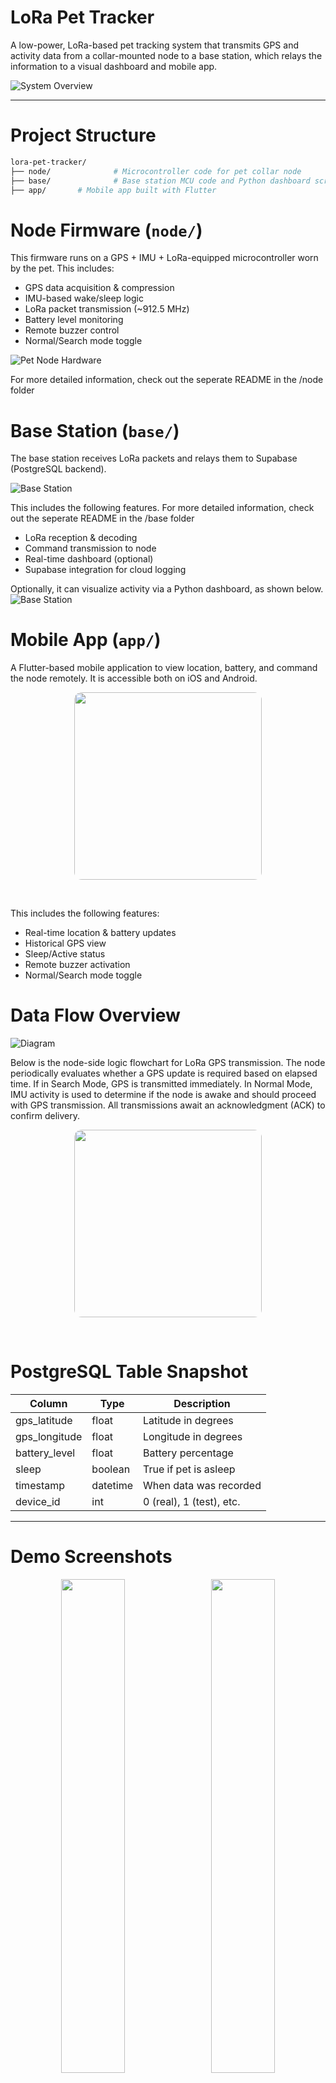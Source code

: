 LoRa Pet Tracker
=========

A low-power, LoRa-based pet tracking system that transmits GPS and activity data from a collar-mounted node to a base station, which relays the information to a visual dashboard and mobile app.

![System Overview](images/picture.png)

---

Project Structure
=========

```bash
lora-pet-tracker/
├── node/              # Microcontroller code for pet collar node
├── base/              # Base station MCU code and Python dashboard scripts
├── app/       # Mobile app built with Flutter
```

Node Firmware (`node/`)
=========

This firmware runs on a GPS + IMU + LoRa-equipped microcontroller worn by the pet. This includes:

- GPS data acquisition & compression
- IMU-based wake/sleep logic
- LoRa packet transmission (~912.5 MHz)
- Battery level monitoring
- Remote buzzer control
- Normal/Search mode toggle

![Pet Node Hardware](node/images/collar.png)

For more detailed information, check out the seperate README in the /node folder

Base Station (`base/`)
=========

The base station receives LoRa packets and relays them to Supabase (PostgreSQL backend).

![Base Station](base/images/basestation.png)

This includes the following features. For more detailed information, check out the seperate README in the /base folder
- LoRa reception & decoding
- Command transmission to node
- Real-time dashboard (optional)
- Supabase integration for cloud logging

Optionally, it can visualize activity via a Python dashboard, as shown below.
![Base Station](base/images/dashboard.png)


Mobile App (`app/`)
=========
A Flutter-based mobile application to view location, battery, and command the node remotely. It is accessible both on iOS and Android.

<div align="center">
  <figure>
    <img src="assets/readme/phoneusage.gif" width="300" style="border-radius:12px;">
  </figure>
</div>
</br>

This includes the following features:

- Real-time location & battery updates
- Historical GPS view
- Sleep/Active status
- Remote buzzer activation
- Normal/Search mode toggle

Data Flow Overview
=========
![Diagram](images/diagram.png)

Below is the node-side logic flowchart for LoRa GPS transmission. The node periodically evaluates whether a GPS update is required based on elapsed time. If in Search Mode, GPS is transmitted immediately. In Normal Mode, IMU activity is used to determine if the node is awake and should proceed with GPS transmission. All transmissions await an acknowledgment (ACK) to confirm delivery.

<div align="center">
  <figure>
    <img src="images/communication.png" width="300" style="border-radius:12px;">
  </figure>
</div>
</br>

PostgreSQL Table Snapshot
=========

| Column           | Type      | Description                   |
|------------------|-----------|-------------------------------|
| gps_latitude     | float     | Latitude in degrees           |
| gps_longitude    | float     | Longitude in degrees          |
| battery_level    | float     | Battery percentage            |
| sleep            | boolean   | True if pet is asleep         |
| timestamp        | datetime  | When data was recorded        |
| device_id        | int       | 0 (real), 1 (test), etc.      |

---

Demo Screenshots
=========
<p align="center">
  <img src="app/assets/readme/homepage.png" width="45%" style="border-radius: 12px; margin-right: 10px;">
  <img src="app/assets/readme/history.png" width="45%" style="border-radius: 12px;">
</p>

Questions and help
==================
If you have any questions and help, feel free to reach out to the LoRa Pet Tracker Team, Emily, Lauryn, Margaret, and Anqi!

